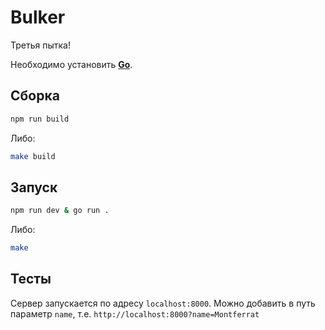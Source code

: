 # Bulker

Третья пытка!

Необходимо установить **[Go](https://go.dev/dl/)**.

## Сборка

```sh
npm run build
```
Либо:
```sh
make build
```

## Запуск

```sh
npm run dev & go run . 
```
Либо:
```sh
make
```

## Тесты

Сервер запускается по адресу `localhost:8000`. Можно добавить в путь параметр `name`, т.е. `http://localhost:8000?name=Montferrat`
